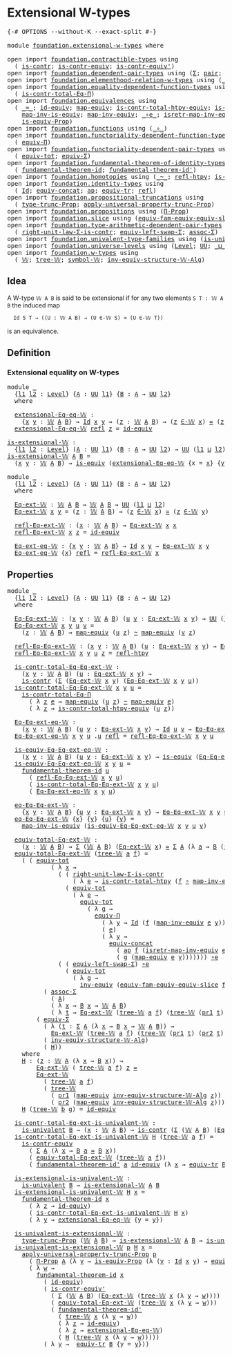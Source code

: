 # Extensional W-types

<pre class="Agda"><a id="32" class="Symbol">{-#</a> <a id="36" class="Keyword">OPTIONS</a> <a id="44" class="Pragma">--without-K</a> <a id="56" class="Pragma">--exact-split</a> <a id="70" class="Symbol">#-}</a>

<a id="75" class="Keyword">module</a> <a id="82" href="foundation.extensional-w-types.html" class="Module">foundation.extensional-w-types</a> <a id="113" class="Keyword">where</a>

<a id="120" class="Keyword">open</a> <a id="125" class="Keyword">import</a> <a id="132" href="foundation.contractible-types.html" class="Module">foundation.contractible-types</a> <a id="162" class="Keyword">using</a>
  <a id="170" class="Symbol">(</a> <a id="172" href="foundation-core.contractible-types.html#925" class="Function">is-contr</a><a id="180" class="Symbol">;</a> <a id="182" href="foundation-core.contractible-types.html#3230" class="Function">is-contr-equiv</a><a id="196" class="Symbol">;</a> <a id="198" href="foundation-core.contractible-types.html#3739" class="Function">is-contr-equiv&#39;</a><a id="213" class="Symbol">)</a>
<a id="215" class="Keyword">open</a> <a id="220" class="Keyword">import</a> <a id="227" href="foundation.dependent-pair-types.html" class="Module">foundation.dependent-pair-types</a> <a id="259" class="Keyword">using</a> <a id="265" class="Symbol">(</a><a id="266" href="foundation-core.dependent-pair-types.html#502" class="Record">Σ</a><a id="267" class="Symbol">;</a> <a id="269" href="foundation-core.dependent-pair-types.html#575" class="InductiveConstructor">pair</a><a id="273" class="Symbol">;</a> <a id="275" href="foundation-core.dependent-pair-types.html#592" class="Field">pr1</a><a id="278" class="Symbol">;</a> <a id="280" href="foundation-core.dependent-pair-types.html#604" class="Field">pr2</a><a id="283" class="Symbol">)</a>
<a id="285" class="Keyword">open</a> <a id="290" class="Keyword">import</a> <a id="297" href="foundation.elementhood-relation-w-types.html" class="Module">foundation.elementhood-relation-w-types</a> <a id="337" class="Keyword">using</a> <a id="343" class="Symbol">(</a><a id="344" href="foundation.elementhood-relation-w-types.html#735" class="Function Operator">_∈-𝕎_</a><a id="349" class="Symbol">)</a>
<a id="351" class="Keyword">open</a> <a id="356" class="Keyword">import</a> <a id="363" href="foundation.equality-dependent-function-types.html" class="Module">foundation.equality-dependent-function-types</a> <a id="408" class="Keyword">using</a>
  <a id="416" class="Symbol">(</a> <a id="418" href="foundation.equality-dependent-function-types.html#1038" class="Function">is-contr-total-Eq-Π</a><a id="437" class="Symbol">)</a>
<a id="439" class="Keyword">open</a> <a id="444" class="Keyword">import</a> <a id="451" href="foundation.equivalences.html" class="Module">foundation.equivalences</a> <a id="475" class="Keyword">using</a>
  <a id="483" class="Symbol">(</a> <a id="485" href="foundation-core.equivalences.html#1607" class="Function Operator">_≃_</a><a id="488" class="Symbol">;</a> <a id="490" href="foundation-core.equivalences.html#2480" class="Function">id-equiv</a><a id="498" class="Symbol">;</a> <a id="500" href="foundation-core.equivalences.html#1807" class="Function">map-equiv</a><a id="509" class="Symbol">;</a> <a id="511" href="foundation.equivalences.html#14430" class="Function">is-contr-total-htpy-equiv</a><a id="536" class="Symbol">;</a> <a id="538" href="foundation-core.equivalences.html#1542" class="Function">is-equiv</a><a id="546" class="Symbol">;</a>
    <a id="552" href="foundation-core.equivalences.html#4173" class="Function">map-inv-is-equiv</a><a id="568" class="Symbol">;</a> <a id="570" href="foundation-core.equivalences.html#5022" class="Function">map-inv-equiv</a><a id="583" class="Symbol">;</a> <a id="585" href="foundation-core.equivalences.html#7843" class="Function Operator">_∘e_</a><a id="589" class="Symbol">;</a> <a id="591" href="foundation-core.equivalences.html#5237" class="Function">isretr-map-inv-equiv</a><a id="611" class="Symbol">;</a> <a id="613" href="foundation-core.equivalences.html#5707" class="Function">inv-equiv</a><a id="622" class="Symbol">;</a>
    <a id="628" href="foundation.equivalences.html#13585" class="Function">is-equiv-Prop</a><a id="641" class="Symbol">)</a>
<a id="643" class="Keyword">open</a> <a id="648" class="Keyword">import</a> <a id="655" href="foundation.functions.html" class="Module">foundation.functions</a> <a id="676" class="Keyword">using</a> <a id="682" class="Symbol">(</a><a id="683" href="foundation-core.functions.html#407" class="Function Operator">_∘_</a><a id="686" class="Symbol">)</a>
<a id="688" class="Keyword">open</a> <a id="693" class="Keyword">import</a> <a id="700" href="foundation.functoriality-dependent-function-types.html" class="Module">foundation.functoriality-dependent-function-types</a> <a id="750" class="Keyword">using</a>
  <a id="758" class="Symbol">(</a> <a id="760" href="foundation.functoriality-dependent-function-types.html#6158" class="Function">equiv-Π</a><a id="767" class="Symbol">)</a>
<a id="769" class="Keyword">open</a> <a id="774" class="Keyword">import</a> <a id="781" href="foundation.functoriality-dependent-pair-types.html" class="Module">foundation.functoriality-dependent-pair-types</a> <a id="827" class="Keyword">using</a>
  <a id="835" class="Symbol">(</a> <a id="837" href="foundation-core.functoriality-dependent-pair-types.html#6804" class="Function">equiv-tot</a><a id="846" class="Symbol">;</a> <a id="848" href="foundation-core.functoriality-dependent-pair-types.html#10421" class="Function">equiv-Σ</a><a id="855" class="Symbol">)</a>
<a id="857" class="Keyword">open</a> <a id="862" class="Keyword">import</a> <a id="869" href="foundation.fundamental-theorem-of-identity-types.html" class="Module">foundation.fundamental-theorem-of-identity-types</a> <a id="918" class="Keyword">using</a>
  <a id="926" class="Symbol">(</a> <a id="928" href="foundation-core.fundamental-theorem-of-identity-types.html#1888" class="Function">fundamental-theorem-id</a><a id="950" class="Symbol">;</a> <a id="952" href="foundation-core.fundamental-theorem-of-identity-types.html#2160" class="Function">fundamental-theorem-id&#39;</a><a id="975" class="Symbol">)</a>
<a id="977" class="Keyword">open</a> <a id="982" class="Keyword">import</a> <a id="989" href="foundation.homotopies.html" class="Module">foundation.homotopies</a> <a id="1011" class="Keyword">using</a> <a id="1017" class="Symbol">(</a><a id="1018" href="foundation-core.homotopies.html#467" class="Function Operator">_~_</a><a id="1021" class="Symbol">;</a> <a id="1023" href="foundation-core.homotopies.html#632" class="Function">refl-htpy</a><a id="1032" class="Symbol">;</a> <a id="1034" href="foundation.homotopies.html#3132" class="Function">is-contr-total-htpy</a><a id="1053" class="Symbol">)</a>
<a id="1055" class="Keyword">open</a> <a id="1060" class="Keyword">import</a> <a id="1067" href="foundation.identity-types.html" class="Module">foundation.identity-types</a> <a id="1093" class="Keyword">using</a>
  <a id="1101" class="Symbol">(</a> <a id="1103" href="foundation-core.identity-types.html#641" class="Datatype">Id</a><a id="1105" class="Symbol">;</a> <a id="1107" href="foundation.identity-types.html#1870" class="Function">equiv-concat</a><a id="1119" class="Symbol">;</a> <a id="1121" href="foundation-core.identity-types.html#2853" class="Function">ap</a><a id="1123" class="Symbol">;</a> <a id="1125" href="foundation.identity-types.html#3549" class="Function">equiv-tr</a><a id="1133" class="Symbol">;</a> <a id="1135" href="foundation-core.identity-types.html#694" class="InductiveConstructor">refl</a><a id="1139" class="Symbol">)</a>
<a id="1141" class="Keyword">open</a> <a id="1146" class="Keyword">import</a> <a id="1153" href="foundation.propositional-truncations.html" class="Module">foundation.propositional-truncations</a> <a id="1190" class="Keyword">using</a>
  <a id="1198" class="Symbol">(</a> <a id="1200" href="foundation.propositional-truncations.html#1701" class="Postulate">type-trunc-Prop</a><a id="1215" class="Symbol">;</a> <a id="1217" href="foundation.propositional-truncations.html#5148" class="Function">apply-universal-property-trunc-Prop</a><a id="1252" class="Symbol">)</a>
<a id="1254" class="Keyword">open</a> <a id="1259" class="Keyword">import</a> <a id="1266" href="foundation.propositions.html" class="Module">foundation.propositions</a> <a id="1290" class="Keyword">using</a> <a id="1296" class="Symbol">(</a><a id="1297" href="foundation.propositions.html#1941" class="Function">Π-Prop</a><a id="1303" class="Symbol">)</a>
<a id="1305" class="Keyword">open</a> <a id="1310" class="Keyword">import</a> <a id="1317" href="foundation.slice.html" class="Module">foundation.slice</a> <a id="1334" class="Keyword">using</a> <a id="1340" class="Symbol">(</a><a id="1341" href="foundation.slice.html#10307" class="Function">equiv-fam-equiv-equiv-slice</a><a id="1368" class="Symbol">)</a>
<a id="1370" class="Keyword">open</a> <a id="1375" class="Keyword">import</a> <a id="1382" href="foundation.type-arithmetic-dependent-pair-types.html" class="Module">foundation.type-arithmetic-dependent-pair-types</a> <a id="1430" class="Keyword">using</a>
  <a id="1438" class="Symbol">(</a> <a id="1440" href="foundation-core.type-arithmetic-dependent-pair-types.html#4301" class="Function">right-unit-law-Σ-is-contr</a><a id="1465" class="Symbol">;</a> <a id="1467" href="foundation-core.type-arithmetic-dependent-pair-types.html#10226" class="Function">equiv-left-swap-Σ</a><a id="1484" class="Symbol">;</a> <a id="1486" href="foundation-core.type-arithmetic-dependent-pair-types.html#5662" class="Function">assoc-Σ</a><a id="1493" class="Symbol">)</a>
<a id="1495" class="Keyword">open</a> <a id="1500" class="Keyword">import</a> <a id="1507" href="foundation.univalent-type-families.html" class="Module">foundation.univalent-type-families</a> <a id="1542" class="Keyword">using</a> <a id="1548" class="Symbol">(</a><a id="1549" href="foundation.univalent-type-families.html#489" class="Function">is-univalent</a><a id="1561" class="Symbol">)</a>
<a id="1563" class="Keyword">open</a> <a id="1568" class="Keyword">import</a> <a id="1575" href="foundation.universe-levels.html" class="Module">foundation.universe-levels</a> <a id="1602" class="Keyword">using</a> <a id="1608" class="Symbol">(</a><a id="1609" href="Agda.Primitive.html#597" class="Postulate">Level</a><a id="1614" class="Symbol">;</a> <a id="1616" href="foundation-core.universe-levels.html#222" class="Primitive">UU</a><a id="1618" class="Symbol">;</a> <a id="1620" href="Agda.Primitive.html#810" class="Primitive Operator">_⊔_</a><a id="1623" class="Symbol">)</a>
<a id="1625" class="Keyword">open</a> <a id="1630" class="Keyword">import</a> <a id="1637" href="foundation.w-types.html" class="Module">foundation.w-types</a> <a id="1656" class="Keyword">using</a>
  <a id="1664" class="Symbol">(</a> <a id="1666" href="foundation.w-types.html#2315" class="Datatype">𝕎</a><a id="1667" class="Symbol">;</a> <a id="1669" href="foundation.w-types.html#2384" class="InductiveConstructor">tree-𝕎</a><a id="1675" class="Symbol">;</a> <a id="1677" href="foundation.w-types.html#2496" class="Function">symbol-𝕎</a><a id="1685" class="Symbol">;</a> <a id="1687" href="foundation.w-types.html#7509" class="Function">inv-equiv-structure-𝕎-Alg</a><a id="1712" class="Symbol">)</a>
</pre>
## Idea

A W-type `𝕎 A B` is said to be extensional if for any two elements `S T : 𝕎 A B` the induced map

```md
  Id S T → ((U : 𝕎 A B) → (U ∈-𝕎 S) ≃ (U ∈-𝕎 T))
```

is an equivalence.

## Definition

### Extensional equality on W-types

<pre class="Agda"><a id="1966" class="Keyword">module</a> <a id="1973" href="foundation.extensional-w-types.html#1973" class="Module">_</a>
  <a id="1977" class="Symbol">{</a><a id="1978" href="foundation.extensional-w-types.html#1978" class="Bound">l1</a> <a id="1981" href="foundation.extensional-w-types.html#1981" class="Bound">l2</a> <a id="1984" class="Symbol">:</a> <a id="1986" href="Agda.Primitive.html#597" class="Postulate">Level</a><a id="1991" class="Symbol">}</a> <a id="1993" class="Symbol">{</a><a id="1994" href="foundation.extensional-w-types.html#1994" class="Bound">A</a> <a id="1996" class="Symbol">:</a> <a id="1998" href="foundation-core.universe-levels.html#222" class="Primitive">UU</a> <a id="2001" href="foundation.extensional-w-types.html#1978" class="Bound">l1</a><a id="2003" class="Symbol">}</a> <a id="2005" class="Symbol">{</a><a id="2006" href="foundation.extensional-w-types.html#2006" class="Bound">B</a> <a id="2008" class="Symbol">:</a> <a id="2010" href="foundation.extensional-w-types.html#1994" class="Bound">A</a> <a id="2012" class="Symbol">→</a> <a id="2014" href="foundation-core.universe-levels.html#222" class="Primitive">UU</a> <a id="2017" href="foundation.extensional-w-types.html#1981" class="Bound">l2</a><a id="2019" class="Symbol">}</a>
  <a id="2023" class="Keyword">where</a>

  <a id="2032" href="foundation.extensional-w-types.html#2032" class="Function">extensional-Eq-eq-𝕎</a> <a id="2052" class="Symbol">:</a> 
    <a id="2059" class="Symbol">{</a><a id="2060" href="foundation.extensional-w-types.html#2060" class="Bound">x</a> <a id="2062" href="foundation.extensional-w-types.html#2062" class="Bound">y</a> <a id="2064" class="Symbol">:</a> <a id="2066" href="foundation.w-types.html#2315" class="Datatype">𝕎</a> <a id="2068" href="foundation.extensional-w-types.html#1994" class="Bound">A</a> <a id="2070" href="foundation.extensional-w-types.html#2006" class="Bound">B</a><a id="2071" class="Symbol">}</a> <a id="2073" class="Symbol">→</a> <a id="2075" href="foundation-core.identity-types.html#641" class="Datatype">Id</a> <a id="2078" href="foundation.extensional-w-types.html#2060" class="Bound">x</a> <a id="2080" href="foundation.extensional-w-types.html#2062" class="Bound">y</a> <a id="2082" class="Symbol">→</a> <a id="2084" class="Symbol">(</a><a id="2085" href="foundation.extensional-w-types.html#2085" class="Bound">z</a> <a id="2087" class="Symbol">:</a> <a id="2089" href="foundation.w-types.html#2315" class="Datatype">𝕎</a> <a id="2091" href="foundation.extensional-w-types.html#1994" class="Bound">A</a> <a id="2093" href="foundation.extensional-w-types.html#2006" class="Bound">B</a><a id="2094" class="Symbol">)</a> <a id="2096" class="Symbol">→</a> <a id="2098" class="Symbol">(</a><a id="2099" href="foundation.extensional-w-types.html#2085" class="Bound">z</a> <a id="2101" href="foundation.elementhood-relation-w-types.html#735" class="Function Operator">∈-𝕎</a> <a id="2105" href="foundation.extensional-w-types.html#2060" class="Bound">x</a><a id="2106" class="Symbol">)</a> <a id="2108" href="foundation-core.equivalences.html#1607" class="Function Operator">≃</a> <a id="2110" class="Symbol">(</a><a id="2111" href="foundation.extensional-w-types.html#2085" class="Bound">z</a> <a id="2113" href="foundation.elementhood-relation-w-types.html#735" class="Function Operator">∈-𝕎</a> <a id="2117" href="foundation.extensional-w-types.html#2062" class="Bound">y</a><a id="2118" class="Symbol">)</a>
  <a id="2122" href="foundation.extensional-w-types.html#2032" class="Function">extensional-Eq-eq-𝕎</a> <a id="2142" href="foundation-core.identity-types.html#694" class="InductiveConstructor">refl</a> <a id="2147" href="foundation.extensional-w-types.html#2147" class="Bound">z</a> <a id="2149" class="Symbol">=</a> <a id="2151" href="foundation-core.equivalences.html#2480" class="Function">id-equiv</a>

<a id="is-extensional-𝕎"></a><a id="2161" href="foundation.extensional-w-types.html#2161" class="Function">is-extensional-𝕎</a> <a id="2178" class="Symbol">:</a>
  <a id="2182" class="Symbol">{</a><a id="2183" href="foundation.extensional-w-types.html#2183" class="Bound">l1</a> <a id="2186" href="foundation.extensional-w-types.html#2186" class="Bound">l2</a> <a id="2189" class="Symbol">:</a> <a id="2191" href="Agda.Primitive.html#597" class="Postulate">Level</a><a id="2196" class="Symbol">}</a> <a id="2198" class="Symbol">(</a><a id="2199" href="foundation.extensional-w-types.html#2199" class="Bound">A</a> <a id="2201" class="Symbol">:</a> <a id="2203" href="foundation-core.universe-levels.html#222" class="Primitive">UU</a> <a id="2206" href="foundation.extensional-w-types.html#2183" class="Bound">l1</a><a id="2208" class="Symbol">)</a> <a id="2210" class="Symbol">(</a><a id="2211" href="foundation.extensional-w-types.html#2211" class="Bound">B</a> <a id="2213" class="Symbol">:</a> <a id="2215" href="foundation.extensional-w-types.html#2199" class="Bound">A</a> <a id="2217" class="Symbol">→</a> <a id="2219" href="foundation-core.universe-levels.html#222" class="Primitive">UU</a> <a id="2222" href="foundation.extensional-w-types.html#2186" class="Bound">l2</a><a id="2224" class="Symbol">)</a> <a id="2226" class="Symbol">→</a> <a id="2228" href="foundation-core.universe-levels.html#222" class="Primitive">UU</a> <a id="2231" class="Symbol">(</a><a id="2232" href="foundation.extensional-w-types.html#2183" class="Bound">l1</a> <a id="2235" href="Agda.Primitive.html#810" class="Primitive Operator">⊔</a> <a id="2237" href="foundation.extensional-w-types.html#2186" class="Bound">l2</a><a id="2239" class="Symbol">)</a>
<a id="2241" href="foundation.extensional-w-types.html#2161" class="Function">is-extensional-𝕎</a> <a id="2258" href="foundation.extensional-w-types.html#2258" class="Bound">A</a> <a id="2260" href="foundation.extensional-w-types.html#2260" class="Bound">B</a> <a id="2262" class="Symbol">=</a>
  <a id="2266" class="Symbol">(</a><a id="2267" href="foundation.extensional-w-types.html#2267" class="Bound">x</a> <a id="2269" href="foundation.extensional-w-types.html#2269" class="Bound">y</a> <a id="2271" class="Symbol">:</a> <a id="2273" href="foundation.w-types.html#2315" class="Datatype">𝕎</a> <a id="2275" href="foundation.extensional-w-types.html#2258" class="Bound">A</a> <a id="2277" href="foundation.extensional-w-types.html#2260" class="Bound">B</a><a id="2278" class="Symbol">)</a> <a id="2280" class="Symbol">→</a> <a id="2282" href="foundation-core.equivalences.html#1542" class="Function">is-equiv</a> <a id="2291" class="Symbol">(</a><a id="2292" href="foundation.extensional-w-types.html#2032" class="Function">extensional-Eq-eq-𝕎</a> <a id="2312" class="Symbol">{</a><a id="2313" class="Argument">x</a> <a id="2315" class="Symbol">=</a> <a id="2317" href="foundation.extensional-w-types.html#2267" class="Bound">x</a><a id="2318" class="Symbol">}</a> <a id="2320" class="Symbol">{</a><a id="2321" href="foundation.extensional-w-types.html#2269" class="Bound">y</a><a id="2322" class="Symbol">})</a>
  
<a id="2328" class="Keyword">module</a> <a id="2335" href="foundation.extensional-w-types.html#2335" class="Module">_</a>
  <a id="2339" class="Symbol">{</a><a id="2340" href="foundation.extensional-w-types.html#2340" class="Bound">l1</a> <a id="2343" href="foundation.extensional-w-types.html#2343" class="Bound">l2</a> <a id="2346" class="Symbol">:</a> <a id="2348" href="Agda.Primitive.html#597" class="Postulate">Level</a><a id="2353" class="Symbol">}</a> <a id="2355" class="Symbol">{</a><a id="2356" href="foundation.extensional-w-types.html#2356" class="Bound">A</a> <a id="2358" class="Symbol">:</a> <a id="2360" href="foundation-core.universe-levels.html#222" class="Primitive">UU</a> <a id="2363" href="foundation.extensional-w-types.html#2340" class="Bound">l1</a><a id="2365" class="Symbol">}</a> <a id="2367" class="Symbol">{</a><a id="2368" href="foundation.extensional-w-types.html#2368" class="Bound">B</a> <a id="2370" class="Symbol">:</a> <a id="2372" href="foundation.extensional-w-types.html#2356" class="Bound">A</a> <a id="2374" class="Symbol">→</a> <a id="2376" href="foundation-core.universe-levels.html#222" class="Primitive">UU</a> <a id="2379" href="foundation.extensional-w-types.html#2343" class="Bound">l2</a><a id="2381" class="Symbol">}</a>
  <a id="2385" class="Keyword">where</a>

  <a id="2394" href="foundation.extensional-w-types.html#2394" class="Function">Eq-ext-𝕎</a> <a id="2403" class="Symbol">:</a> <a id="2405" href="foundation.w-types.html#2315" class="Datatype">𝕎</a> <a id="2407" href="foundation.extensional-w-types.html#2356" class="Bound">A</a> <a id="2409" href="foundation.extensional-w-types.html#2368" class="Bound">B</a> <a id="2411" class="Symbol">→</a> <a id="2413" href="foundation.w-types.html#2315" class="Datatype">𝕎</a> <a id="2415" href="foundation.extensional-w-types.html#2356" class="Bound">A</a> <a id="2417" href="foundation.extensional-w-types.html#2368" class="Bound">B</a> <a id="2419" class="Symbol">→</a> <a id="2421" href="foundation-core.universe-levels.html#222" class="Primitive">UU</a> <a id="2424" class="Symbol">(</a><a id="2425" href="foundation.extensional-w-types.html#2340" class="Bound">l1</a> <a id="2428" href="Agda.Primitive.html#810" class="Primitive Operator">⊔</a> <a id="2430" href="foundation.extensional-w-types.html#2343" class="Bound">l2</a><a id="2432" class="Symbol">)</a>
  <a id="2436" href="foundation.extensional-w-types.html#2394" class="Function">Eq-ext-𝕎</a> <a id="2445" href="foundation.extensional-w-types.html#2445" class="Bound">x</a> <a id="2447" href="foundation.extensional-w-types.html#2447" class="Bound">y</a> <a id="2449" class="Symbol">=</a> <a id="2451" class="Symbol">(</a><a id="2452" href="foundation.extensional-w-types.html#2452" class="Bound">z</a> <a id="2454" class="Symbol">:</a> <a id="2456" href="foundation.w-types.html#2315" class="Datatype">𝕎</a> <a id="2458" href="foundation.extensional-w-types.html#2356" class="Bound">A</a> <a id="2460" href="foundation.extensional-w-types.html#2368" class="Bound">B</a><a id="2461" class="Symbol">)</a> <a id="2463" class="Symbol">→</a> <a id="2465" class="Symbol">(</a><a id="2466" href="foundation.extensional-w-types.html#2452" class="Bound">z</a> <a id="2468" href="foundation.elementhood-relation-w-types.html#735" class="Function Operator">∈-𝕎</a> <a id="2472" href="foundation.extensional-w-types.html#2445" class="Bound">x</a><a id="2473" class="Symbol">)</a> <a id="2475" href="foundation-core.equivalences.html#1607" class="Function Operator">≃</a> <a id="2477" class="Symbol">(</a><a id="2478" href="foundation.extensional-w-types.html#2452" class="Bound">z</a> <a id="2480" href="foundation.elementhood-relation-w-types.html#735" class="Function Operator">∈-𝕎</a> <a id="2484" href="foundation.extensional-w-types.html#2447" class="Bound">y</a><a id="2485" class="Symbol">)</a>

  <a id="2490" href="foundation.extensional-w-types.html#2490" class="Function">refl-Eq-ext-𝕎</a> <a id="2504" class="Symbol">:</a> <a id="2506" class="Symbol">(</a><a id="2507" href="foundation.extensional-w-types.html#2507" class="Bound">x</a> <a id="2509" class="Symbol">:</a> <a id="2511" href="foundation.w-types.html#2315" class="Datatype">𝕎</a> <a id="2513" href="foundation.extensional-w-types.html#2356" class="Bound">A</a> <a id="2515" href="foundation.extensional-w-types.html#2368" class="Bound">B</a><a id="2516" class="Symbol">)</a> <a id="2518" class="Symbol">→</a> <a id="2520" href="foundation.extensional-w-types.html#2394" class="Function">Eq-ext-𝕎</a> <a id="2529" href="foundation.extensional-w-types.html#2507" class="Bound">x</a> <a id="2531" href="foundation.extensional-w-types.html#2507" class="Bound">x</a>
  <a id="2535" href="foundation.extensional-w-types.html#2490" class="Function">refl-Eq-ext-𝕎</a> <a id="2549" href="foundation.extensional-w-types.html#2549" class="Bound">x</a> <a id="2551" href="foundation.extensional-w-types.html#2551" class="Bound">z</a> <a id="2553" class="Symbol">=</a> <a id="2555" href="foundation-core.equivalences.html#2480" class="Function">id-equiv</a>

  <a id="2567" href="foundation.extensional-w-types.html#2567" class="Function">Eq-ext-eq-𝕎</a> <a id="2579" class="Symbol">:</a> <a id="2581" class="Symbol">{</a><a id="2582" href="foundation.extensional-w-types.html#2582" class="Bound">x</a> <a id="2584" href="foundation.extensional-w-types.html#2584" class="Bound">y</a> <a id="2586" class="Symbol">:</a> <a id="2588" href="foundation.w-types.html#2315" class="Datatype">𝕎</a> <a id="2590" href="foundation.extensional-w-types.html#2356" class="Bound">A</a> <a id="2592" href="foundation.extensional-w-types.html#2368" class="Bound">B</a><a id="2593" class="Symbol">}</a> <a id="2595" class="Symbol">→</a> <a id="2597" href="foundation-core.identity-types.html#641" class="Datatype">Id</a> <a id="2600" href="foundation.extensional-w-types.html#2582" class="Bound">x</a> <a id="2602" href="foundation.extensional-w-types.html#2584" class="Bound">y</a> <a id="2604" class="Symbol">→</a> <a id="2606" href="foundation.extensional-w-types.html#2394" class="Function">Eq-ext-𝕎</a> <a id="2615" href="foundation.extensional-w-types.html#2582" class="Bound">x</a> <a id="2617" href="foundation.extensional-w-types.html#2584" class="Bound">y</a>
  <a id="2621" href="foundation.extensional-w-types.html#2567" class="Function">Eq-ext-eq-𝕎</a> <a id="2633" class="Symbol">{</a><a id="2634" href="foundation.extensional-w-types.html#2634" class="Bound">x</a><a id="2635" class="Symbol">}</a> <a id="2637" href="foundation-core.identity-types.html#694" class="InductiveConstructor">refl</a> <a id="2642" class="Symbol">=</a> <a id="2644" href="foundation.extensional-w-types.html#2490" class="Function">refl-Eq-ext-𝕎</a> <a id="2658" href="foundation.extensional-w-types.html#2634" class="Bound">x</a>
</pre>
## Properties

<pre class="Agda"><a id="2688" class="Keyword">module</a> <a id="2695" href="foundation.extensional-w-types.html#2695" class="Module">_</a>
  <a id="2699" class="Symbol">{</a><a id="2700" href="foundation.extensional-w-types.html#2700" class="Bound">l1</a> <a id="2703" href="foundation.extensional-w-types.html#2703" class="Bound">l2</a> <a id="2706" class="Symbol">:</a> <a id="2708" href="Agda.Primitive.html#597" class="Postulate">Level</a><a id="2713" class="Symbol">}</a> <a id="2715" class="Symbol">{</a><a id="2716" href="foundation.extensional-w-types.html#2716" class="Bound">A</a> <a id="2718" class="Symbol">:</a> <a id="2720" href="foundation-core.universe-levels.html#222" class="Primitive">UU</a> <a id="2723" href="foundation.extensional-w-types.html#2700" class="Bound">l1</a><a id="2725" class="Symbol">}</a> <a id="2727" class="Symbol">{</a><a id="2728" href="foundation.extensional-w-types.html#2728" class="Bound">B</a> <a id="2730" class="Symbol">:</a> <a id="2732" href="foundation.extensional-w-types.html#2716" class="Bound">A</a> <a id="2734" class="Symbol">→</a> <a id="2736" href="foundation-core.universe-levels.html#222" class="Primitive">UU</a> <a id="2739" href="foundation.extensional-w-types.html#2703" class="Bound">l2</a><a id="2741" class="Symbol">}</a>
  <a id="2745" class="Keyword">where</a>

  <a id="2754" href="foundation.extensional-w-types.html#2754" class="Function">Eq-Eq-ext-𝕎</a> <a id="2766" class="Symbol">:</a> <a id="2768" class="Symbol">(</a><a id="2769" href="foundation.extensional-w-types.html#2769" class="Bound">x</a> <a id="2771" href="foundation.extensional-w-types.html#2771" class="Bound">y</a> <a id="2773" class="Symbol">:</a> <a id="2775" href="foundation.w-types.html#2315" class="Datatype">𝕎</a> <a id="2777" href="foundation.extensional-w-types.html#2716" class="Bound">A</a> <a id="2779" href="foundation.extensional-w-types.html#2728" class="Bound">B</a><a id="2780" class="Symbol">)</a> <a id="2782" class="Symbol">(</a><a id="2783" href="foundation.extensional-w-types.html#2783" class="Bound">u</a> <a id="2785" href="foundation.extensional-w-types.html#2785" class="Bound">v</a> <a id="2787" class="Symbol">:</a> <a id="2789" href="foundation.extensional-w-types.html#2394" class="Function">Eq-ext-𝕎</a> <a id="2798" href="foundation.extensional-w-types.html#2769" class="Bound">x</a> <a id="2800" href="foundation.extensional-w-types.html#2771" class="Bound">y</a><a id="2801" class="Symbol">)</a> <a id="2803" class="Symbol">→</a> <a id="2805" href="foundation-core.universe-levels.html#222" class="Primitive">UU</a> <a id="2808" class="Symbol">(</a><a id="2809" href="foundation.extensional-w-types.html#2700" class="Bound">l1</a> <a id="2812" href="Agda.Primitive.html#810" class="Primitive Operator">⊔</a> <a id="2814" href="foundation.extensional-w-types.html#2703" class="Bound">l2</a><a id="2816" class="Symbol">)</a>
  <a id="2820" href="foundation.extensional-w-types.html#2754" class="Function">Eq-Eq-ext-𝕎</a> <a id="2832" href="foundation.extensional-w-types.html#2832" class="Bound">x</a> <a id="2834" href="foundation.extensional-w-types.html#2834" class="Bound">y</a> <a id="2836" href="foundation.extensional-w-types.html#2836" class="Bound">u</a> <a id="2838" href="foundation.extensional-w-types.html#2838" class="Bound">v</a> <a id="2840" class="Symbol">=</a>
    <a id="2846" class="Symbol">(</a><a id="2847" href="foundation.extensional-w-types.html#2847" class="Bound">z</a> <a id="2849" class="Symbol">:</a> <a id="2851" href="foundation.w-types.html#2315" class="Datatype">𝕎</a> <a id="2853" href="foundation.extensional-w-types.html#2716" class="Bound">A</a> <a id="2855" href="foundation.extensional-w-types.html#2728" class="Bound">B</a><a id="2856" class="Symbol">)</a> <a id="2858" class="Symbol">→</a> <a id="2860" href="foundation-core.equivalences.html#1807" class="Function">map-equiv</a> <a id="2870" class="Symbol">(</a><a id="2871" href="foundation.extensional-w-types.html#2836" class="Bound">u</a> <a id="2873" href="foundation.extensional-w-types.html#2847" class="Bound">z</a><a id="2874" class="Symbol">)</a> <a id="2876" href="foundation-core.homotopies.html#467" class="Function Operator">~</a> <a id="2878" href="foundation-core.equivalences.html#1807" class="Function">map-equiv</a> <a id="2888" class="Symbol">(</a><a id="2889" href="foundation.extensional-w-types.html#2838" class="Bound">v</a> <a id="2891" href="foundation.extensional-w-types.html#2847" class="Bound">z</a><a id="2892" class="Symbol">)</a>

  <a id="2897" href="foundation.extensional-w-types.html#2897" class="Function">refl-Eq-Eq-ext-𝕎</a> <a id="2914" class="Symbol">:</a> <a id="2916" class="Symbol">(</a><a id="2917" href="foundation.extensional-w-types.html#2917" class="Bound">x</a> <a id="2919" href="foundation.extensional-w-types.html#2919" class="Bound">y</a> <a id="2921" class="Symbol">:</a> <a id="2923" href="foundation.w-types.html#2315" class="Datatype">𝕎</a> <a id="2925" href="foundation.extensional-w-types.html#2716" class="Bound">A</a> <a id="2927" href="foundation.extensional-w-types.html#2728" class="Bound">B</a><a id="2928" class="Symbol">)</a> <a id="2930" class="Symbol">(</a><a id="2931" href="foundation.extensional-w-types.html#2931" class="Bound">u</a> <a id="2933" class="Symbol">:</a> <a id="2935" href="foundation.extensional-w-types.html#2394" class="Function">Eq-ext-𝕎</a> <a id="2944" href="foundation.extensional-w-types.html#2917" class="Bound">x</a> <a id="2946" href="foundation.extensional-w-types.html#2919" class="Bound">y</a><a id="2947" class="Symbol">)</a> <a id="2949" class="Symbol">→</a> <a id="2951" href="foundation.extensional-w-types.html#2754" class="Function">Eq-Eq-ext-𝕎</a> <a id="2963" href="foundation.extensional-w-types.html#2917" class="Bound">x</a> <a id="2965" href="foundation.extensional-w-types.html#2919" class="Bound">y</a> <a id="2967" href="foundation.extensional-w-types.html#2931" class="Bound">u</a> <a id="2969" href="foundation.extensional-w-types.html#2931" class="Bound">u</a>
  <a id="2973" href="foundation.extensional-w-types.html#2897" class="Function">refl-Eq-Eq-ext-𝕎</a> <a id="2990" href="foundation.extensional-w-types.html#2990" class="Bound">x</a> <a id="2992" href="foundation.extensional-w-types.html#2992" class="Bound">y</a> <a id="2994" href="foundation.extensional-w-types.html#2994" class="Bound">u</a> <a id="2996" href="foundation.extensional-w-types.html#2996" class="Bound">z</a> <a id="2998" class="Symbol">=</a> <a id="3000" href="foundation-core.homotopies.html#632" class="Function">refl-htpy</a>

  <a id="3013" href="foundation.extensional-w-types.html#3013" class="Function">is-contr-total-Eq-Eq-ext-𝕎</a> <a id="3040" class="Symbol">:</a>
    <a id="3046" class="Symbol">(</a><a id="3047" href="foundation.extensional-w-types.html#3047" class="Bound">x</a> <a id="3049" href="foundation.extensional-w-types.html#3049" class="Bound">y</a> <a id="3051" class="Symbol">:</a> <a id="3053" href="foundation.w-types.html#2315" class="Datatype">𝕎</a> <a id="3055" href="foundation.extensional-w-types.html#2716" class="Bound">A</a> <a id="3057" href="foundation.extensional-w-types.html#2728" class="Bound">B</a><a id="3058" class="Symbol">)</a> <a id="3060" class="Symbol">(</a><a id="3061" href="foundation.extensional-w-types.html#3061" class="Bound">u</a> <a id="3063" class="Symbol">:</a> <a id="3065" href="foundation.extensional-w-types.html#2394" class="Function">Eq-ext-𝕎</a> <a id="3074" href="foundation.extensional-w-types.html#3047" class="Bound">x</a> <a id="3076" href="foundation.extensional-w-types.html#3049" class="Bound">y</a><a id="3077" class="Symbol">)</a> <a id="3079" class="Symbol">→</a>
    <a id="3085" href="foundation-core.contractible-types.html#925" class="Function">is-contr</a> <a id="3094" class="Symbol">(</a><a id="3095" href="foundation-core.dependent-pair-types.html#502" class="Record">Σ</a> <a id="3097" class="Symbol">(</a><a id="3098" href="foundation.extensional-w-types.html#2394" class="Function">Eq-ext-𝕎</a> <a id="3107" href="foundation.extensional-w-types.html#3047" class="Bound">x</a> <a id="3109" href="foundation.extensional-w-types.html#3049" class="Bound">y</a><a id="3110" class="Symbol">)</a> <a id="3112" class="Symbol">(</a><a id="3113" href="foundation.extensional-w-types.html#2754" class="Function">Eq-Eq-ext-𝕎</a> <a id="3125" href="foundation.extensional-w-types.html#3047" class="Bound">x</a> <a id="3127" href="foundation.extensional-w-types.html#3049" class="Bound">y</a> <a id="3129" href="foundation.extensional-w-types.html#3061" class="Bound">u</a><a id="3130" class="Symbol">))</a>
  <a id="3135" href="foundation.extensional-w-types.html#3013" class="Function">is-contr-total-Eq-Eq-ext-𝕎</a> <a id="3162" href="foundation.extensional-w-types.html#3162" class="Bound">x</a> <a id="3164" href="foundation.extensional-w-types.html#3164" class="Bound">y</a> <a id="3166" href="foundation.extensional-w-types.html#3166" class="Bound">u</a> <a id="3168" class="Symbol">=</a>
    <a id="3174" href="foundation.equality-dependent-function-types.html#1038" class="Function">is-contr-total-Eq-Π</a>
      <a id="3200" class="Symbol">(</a> <a id="3202" class="Symbol">λ</a> <a id="3204" href="foundation.extensional-w-types.html#3204" class="Bound">z</a> <a id="3206" href="foundation.extensional-w-types.html#3206" class="Bound">e</a> <a id="3208" class="Symbol">→</a> <a id="3210" href="foundation-core.equivalences.html#1807" class="Function">map-equiv</a> <a id="3220" class="Symbol">(</a><a id="3221" href="foundation.extensional-w-types.html#3166" class="Bound">u</a> <a id="3223" href="foundation.extensional-w-types.html#3204" class="Bound">z</a><a id="3224" class="Symbol">)</a> <a id="3226" href="foundation-core.homotopies.html#467" class="Function Operator">~</a> <a id="3228" href="foundation-core.equivalences.html#1807" class="Function">map-equiv</a> <a id="3238" href="foundation.extensional-w-types.html#3206" class="Bound">e</a><a id="3239" class="Symbol">)</a>
      <a id="3247" class="Symbol">(</a> <a id="3249" class="Symbol">λ</a> <a id="3251" href="foundation.extensional-w-types.html#3251" class="Bound">z</a> <a id="3253" class="Symbol">→</a> <a id="3255" href="foundation.equivalences.html#14430" class="Function">is-contr-total-htpy-equiv</a> <a id="3281" class="Symbol">(</a><a id="3282" href="foundation.extensional-w-types.html#3166" class="Bound">u</a> <a id="3284" href="foundation.extensional-w-types.html#3251" class="Bound">z</a><a id="3285" class="Symbol">))</a>

  <a id="3291" href="foundation.extensional-w-types.html#3291" class="Function">Eq-Eq-ext-eq-𝕎</a> <a id="3306" class="Symbol">:</a>
    <a id="3312" class="Symbol">(</a><a id="3313" href="foundation.extensional-w-types.html#3313" class="Bound">x</a> <a id="3315" href="foundation.extensional-w-types.html#3315" class="Bound">y</a> <a id="3317" class="Symbol">:</a> <a id="3319" href="foundation.w-types.html#2315" class="Datatype">𝕎</a> <a id="3321" href="foundation.extensional-w-types.html#2716" class="Bound">A</a> <a id="3323" href="foundation.extensional-w-types.html#2728" class="Bound">B</a><a id="3324" class="Symbol">)</a> <a id="3326" class="Symbol">(</a><a id="3327" href="foundation.extensional-w-types.html#3327" class="Bound">u</a> <a id="3329" href="foundation.extensional-w-types.html#3329" class="Bound">v</a> <a id="3331" class="Symbol">:</a> <a id="3333" href="foundation.extensional-w-types.html#2394" class="Function">Eq-ext-𝕎</a> <a id="3342" href="foundation.extensional-w-types.html#3313" class="Bound">x</a> <a id="3344" href="foundation.extensional-w-types.html#3315" class="Bound">y</a><a id="3345" class="Symbol">)</a> <a id="3347" class="Symbol">→</a> <a id="3349" href="foundation-core.identity-types.html#641" class="Datatype">Id</a> <a id="3352" href="foundation.extensional-w-types.html#3327" class="Bound">u</a> <a id="3354" href="foundation.extensional-w-types.html#3329" class="Bound">v</a> <a id="3356" class="Symbol">→</a> <a id="3358" href="foundation.extensional-w-types.html#2754" class="Function">Eq-Eq-ext-𝕎</a> <a id="3370" href="foundation.extensional-w-types.html#3313" class="Bound">x</a> <a id="3372" href="foundation.extensional-w-types.html#3315" class="Bound">y</a> <a id="3374" href="foundation.extensional-w-types.html#3327" class="Bound">u</a> <a id="3376" href="foundation.extensional-w-types.html#3329" class="Bound">v</a>
  <a id="3380" href="foundation.extensional-w-types.html#3291" class="Function">Eq-Eq-ext-eq-𝕎</a> <a id="3395" href="foundation.extensional-w-types.html#3395" class="Bound">x</a> <a id="3397" href="foundation.extensional-w-types.html#3397" class="Bound">y</a> <a id="3399" href="foundation.extensional-w-types.html#3399" class="Bound">u</a> <a id="3401" class="DottedPattern Symbol">.</a><a id="3402" href="foundation.extensional-w-types.html#3399" class="DottedPattern Bound">u</a> <a id="3404" href="foundation-core.identity-types.html#694" class="InductiveConstructor">refl</a> <a id="3409" class="Symbol">=</a> <a id="3411" href="foundation.extensional-w-types.html#2897" class="Function">refl-Eq-Eq-ext-𝕎</a> <a id="3428" href="foundation.extensional-w-types.html#3395" class="Bound">x</a> <a id="3430" href="foundation.extensional-w-types.html#3397" class="Bound">y</a> <a id="3432" href="foundation.extensional-w-types.html#3399" class="Bound">u</a>

  <a id="3437" href="foundation.extensional-w-types.html#3437" class="Function">is-equiv-Eq-Eq-ext-eq-𝕎</a> <a id="3461" class="Symbol">:</a>
    <a id="3467" class="Symbol">(</a><a id="3468" href="foundation.extensional-w-types.html#3468" class="Bound">x</a> <a id="3470" href="foundation.extensional-w-types.html#3470" class="Bound">y</a> <a id="3472" class="Symbol">:</a> <a id="3474" href="foundation.w-types.html#2315" class="Datatype">𝕎</a> <a id="3476" href="foundation.extensional-w-types.html#2716" class="Bound">A</a> <a id="3478" href="foundation.extensional-w-types.html#2728" class="Bound">B</a><a id="3479" class="Symbol">)</a> <a id="3481" class="Symbol">(</a><a id="3482" href="foundation.extensional-w-types.html#3482" class="Bound">u</a> <a id="3484" href="foundation.extensional-w-types.html#3484" class="Bound">v</a> <a id="3486" class="Symbol">:</a> <a id="3488" href="foundation.extensional-w-types.html#2394" class="Function">Eq-ext-𝕎</a> <a id="3497" href="foundation.extensional-w-types.html#3468" class="Bound">x</a> <a id="3499" href="foundation.extensional-w-types.html#3470" class="Bound">y</a><a id="3500" class="Symbol">)</a> <a id="3502" class="Symbol">→</a> <a id="3504" href="foundation-core.equivalences.html#1542" class="Function">is-equiv</a> <a id="3513" class="Symbol">(</a><a id="3514" href="foundation.extensional-w-types.html#3291" class="Function">Eq-Eq-ext-eq-𝕎</a> <a id="3529" href="foundation.extensional-w-types.html#3468" class="Bound">x</a> <a id="3531" href="foundation.extensional-w-types.html#3470" class="Bound">y</a> <a id="3533" href="foundation.extensional-w-types.html#3482" class="Bound">u</a> <a id="3535" href="foundation.extensional-w-types.html#3484" class="Bound">v</a><a id="3536" class="Symbol">)</a>
  <a id="3540" href="foundation.extensional-w-types.html#3437" class="Function">is-equiv-Eq-Eq-ext-eq-𝕎</a> <a id="3564" href="foundation.extensional-w-types.html#3564" class="Bound">x</a> <a id="3566" href="foundation.extensional-w-types.html#3566" class="Bound">y</a> <a id="3568" href="foundation.extensional-w-types.html#3568" class="Bound">u</a> <a id="3570" class="Symbol">=</a>
    <a id="3576" href="foundation-core.fundamental-theorem-of-identity-types.html#1888" class="Function">fundamental-theorem-id</a> <a id="3599" href="foundation.extensional-w-types.html#3568" class="Bound">u</a>
      <a id="3607" class="Symbol">(</a> <a id="3609" href="foundation.extensional-w-types.html#2897" class="Function">refl-Eq-Eq-ext-𝕎</a> <a id="3626" href="foundation.extensional-w-types.html#3564" class="Bound">x</a> <a id="3628" href="foundation.extensional-w-types.html#3566" class="Bound">y</a> <a id="3630" href="foundation.extensional-w-types.html#3568" class="Bound">u</a><a id="3631" class="Symbol">)</a>
      <a id="3639" class="Symbol">(</a> <a id="3641" href="foundation.extensional-w-types.html#3013" class="Function">is-contr-total-Eq-Eq-ext-𝕎</a> <a id="3668" href="foundation.extensional-w-types.html#3564" class="Bound">x</a> <a id="3670" href="foundation.extensional-w-types.html#3566" class="Bound">y</a> <a id="3672" href="foundation.extensional-w-types.html#3568" class="Bound">u</a><a id="3673" class="Symbol">)</a>
      <a id="3681" class="Symbol">(</a> <a id="3683" href="foundation.extensional-w-types.html#3291" class="Function">Eq-Eq-ext-eq-𝕎</a> <a id="3698" href="foundation.extensional-w-types.html#3564" class="Bound">x</a> <a id="3700" href="foundation.extensional-w-types.html#3566" class="Bound">y</a> <a id="3702" href="foundation.extensional-w-types.html#3568" class="Bound">u</a><a id="3703" class="Symbol">)</a>

  <a id="3708" href="foundation.extensional-w-types.html#3708" class="Function">eq-Eq-Eq-ext-𝕎</a> <a id="3723" class="Symbol">:</a>
    <a id="3729" class="Symbol">{</a><a id="3730" href="foundation.extensional-w-types.html#3730" class="Bound">x</a> <a id="3732" href="foundation.extensional-w-types.html#3732" class="Bound">y</a> <a id="3734" class="Symbol">:</a> <a id="3736" href="foundation.w-types.html#2315" class="Datatype">𝕎</a> <a id="3738" href="foundation.extensional-w-types.html#2716" class="Bound">A</a> <a id="3740" href="foundation.extensional-w-types.html#2728" class="Bound">B</a><a id="3741" class="Symbol">}</a> <a id="3743" class="Symbol">{</a><a id="3744" href="foundation.extensional-w-types.html#3744" class="Bound">u</a> <a id="3746" href="foundation.extensional-w-types.html#3746" class="Bound">v</a> <a id="3748" class="Symbol">:</a> <a id="3750" href="foundation.extensional-w-types.html#2394" class="Function">Eq-ext-𝕎</a> <a id="3759" href="foundation.extensional-w-types.html#3730" class="Bound">x</a> <a id="3761" href="foundation.extensional-w-types.html#3732" class="Bound">y</a><a id="3762" class="Symbol">}</a> <a id="3764" class="Symbol">→</a> <a id="3766" href="foundation.extensional-w-types.html#2754" class="Function">Eq-Eq-ext-𝕎</a> <a id="3778" href="foundation.extensional-w-types.html#3730" class="Bound">x</a> <a id="3780" href="foundation.extensional-w-types.html#3732" class="Bound">y</a> <a id="3782" href="foundation.extensional-w-types.html#3744" class="Bound">u</a> <a id="3784" href="foundation.extensional-w-types.html#3746" class="Bound">v</a> <a id="3786" class="Symbol">→</a> <a id="3788" href="foundation-core.identity-types.html#641" class="Datatype">Id</a> <a id="3791" href="foundation.extensional-w-types.html#3744" class="Bound">u</a> <a id="3793" href="foundation.extensional-w-types.html#3746" class="Bound">v</a>
  <a id="3797" href="foundation.extensional-w-types.html#3708" class="Function">eq-Eq-Eq-ext-𝕎</a> <a id="3812" class="Symbol">{</a><a id="3813" href="foundation.extensional-w-types.html#3813" class="Bound">x</a><a id="3814" class="Symbol">}</a> <a id="3816" class="Symbol">{</a><a id="3817" href="foundation.extensional-w-types.html#3817" class="Bound">y</a><a id="3818" class="Symbol">}</a> <a id="3820" class="Symbol">{</a><a id="3821" href="foundation.extensional-w-types.html#3821" class="Bound">u</a><a id="3822" class="Symbol">}</a> <a id="3824" class="Symbol">{</a><a id="3825" href="foundation.extensional-w-types.html#3825" class="Bound">v</a><a id="3826" class="Symbol">}</a> <a id="3828" class="Symbol">=</a>
    <a id="3834" href="foundation-core.equivalences.html#4173" class="Function">map-inv-is-equiv</a> <a id="3851" class="Symbol">(</a><a id="3852" href="foundation.extensional-w-types.html#3437" class="Function">is-equiv-Eq-Eq-ext-eq-𝕎</a> <a id="3876" href="foundation.extensional-w-types.html#3813" class="Bound">x</a> <a id="3878" href="foundation.extensional-w-types.html#3817" class="Bound">y</a> <a id="3880" href="foundation.extensional-w-types.html#3821" class="Bound">u</a> <a id="3882" href="foundation.extensional-w-types.html#3825" class="Bound">v</a><a id="3883" class="Symbol">)</a>

  <a id="3888" href="foundation.extensional-w-types.html#3888" class="Function">equiv-total-Eq-ext-𝕎</a> <a id="3909" class="Symbol">:</a>
    <a id="3915" class="Symbol">(</a><a id="3916" href="foundation.extensional-w-types.html#3916" class="Bound">x</a> <a id="3918" class="Symbol">:</a> <a id="3920" href="foundation.w-types.html#2315" class="Datatype">𝕎</a> <a id="3922" href="foundation.extensional-w-types.html#2716" class="Bound">A</a> <a id="3924" href="foundation.extensional-w-types.html#2728" class="Bound">B</a><a id="3925" class="Symbol">)</a> <a id="3927" class="Symbol">→</a> <a id="3929" href="foundation-core.dependent-pair-types.html#502" class="Record">Σ</a> <a id="3931" class="Symbol">(</a><a id="3932" href="foundation.w-types.html#2315" class="Datatype">𝕎</a> <a id="3934" href="foundation.extensional-w-types.html#2716" class="Bound">A</a> <a id="3936" href="foundation.extensional-w-types.html#2728" class="Bound">B</a><a id="3937" class="Symbol">)</a> <a id="3939" class="Symbol">(</a><a id="3940" href="foundation.extensional-w-types.html#2394" class="Function">Eq-ext-𝕎</a> <a id="3949" href="foundation.extensional-w-types.html#3916" class="Bound">x</a><a id="3950" class="Symbol">)</a> <a id="3952" href="foundation-core.equivalences.html#1607" class="Function Operator">≃</a> <a id="3954" href="foundation-core.dependent-pair-types.html#502" class="Record">Σ</a> <a id="3956" href="foundation.extensional-w-types.html#2716" class="Bound">A</a> <a id="3958" class="Symbol">(λ</a> <a id="3961" href="foundation.extensional-w-types.html#3961" class="Bound">a</a> <a id="3963" class="Symbol">→</a> <a id="3965" href="foundation.extensional-w-types.html#2728" class="Bound">B</a> <a id="3967" class="Symbol">(</a><a id="3968" href="foundation.w-types.html#2496" class="Function">symbol-𝕎</a> <a id="3977" href="foundation.extensional-w-types.html#3916" class="Bound">x</a><a id="3978" class="Symbol">)</a> <a id="3980" href="foundation-core.equivalences.html#1607" class="Function Operator">≃</a> <a id="3982" href="foundation.extensional-w-types.html#2728" class="Bound">B</a> <a id="3984" href="foundation.extensional-w-types.html#3961" class="Bound">a</a><a id="3985" class="Symbol">)</a>
  <a id="3989" href="foundation.extensional-w-types.html#3888" class="Function">equiv-total-Eq-ext-𝕎</a> <a id="4010" class="Symbol">(</a><a id="4011" href="foundation.w-types.html#2384" class="InductiveConstructor">tree-𝕎</a> <a id="4018" href="foundation.extensional-w-types.html#4018" class="Bound">a</a> <a id="4020" href="foundation.extensional-w-types.html#4020" class="Bound">f</a><a id="4021" class="Symbol">)</a> <a id="4023" class="Symbol">=</a>
    <a id="4029" class="Symbol">(</a> <a id="4031" class="Symbol">(</a> <a id="4033" href="foundation-core.functoriality-dependent-pair-types.html#6804" class="Function">equiv-tot</a>
            <a id="4055" class="Symbol">(</a> <a id="4057" class="Symbol">λ</a> <a id="4059" href="foundation.extensional-w-types.html#4059" class="Bound">x</a> <a id="4061" class="Symbol">→</a>
              <a id="4077" class="Symbol">(</a> <a id="4079" class="Symbol">(</a> <a id="4081" href="foundation-core.type-arithmetic-dependent-pair-types.html#4301" class="Function">right-unit-law-Σ-is-contr</a>
                  <a id="4125" class="Symbol">(</a> <a id="4127" class="Symbol">λ</a> <a id="4129" href="foundation.extensional-w-types.html#4129" class="Bound">e</a> <a id="4131" class="Symbol">→</a> <a id="4133" href="foundation.homotopies.html#3132" class="Function">is-contr-total-htpy</a> <a id="4153" class="Symbol">(</a><a id="4154" href="foundation.extensional-w-types.html#4020" class="Bound">f</a> <a id="4156" href="foundation-core.functions.html#407" class="Function Operator">∘</a> <a id="4158" href="foundation-core.equivalences.html#5022" class="Function">map-inv-equiv</a> <a id="4172" href="foundation.extensional-w-types.html#4129" class="Bound">e</a><a id="4173" class="Symbol">)))</a> <a id="4177" href="foundation-core.equivalences.html#7843" class="Function Operator">∘e</a>
                <a id="4196" class="Symbol">(</a> <a id="4198" href="foundation-core.functoriality-dependent-pair-types.html#6804" class="Function">equiv-tot</a>
                  <a id="4226" class="Symbol">(</a> <a id="4228" class="Symbol">λ</a> <a id="4230" href="foundation.extensional-w-types.html#4230" class="Bound">e</a> <a id="4232" class="Symbol">→</a>
                    <a id="4254" href="foundation-core.functoriality-dependent-pair-types.html#6804" class="Function">equiv-tot</a>
                      <a id="4286" class="Symbol">(</a> <a id="4288" class="Symbol">λ</a> <a id="4290" href="foundation.extensional-w-types.html#4290" class="Bound">g</a> <a id="4292" class="Symbol">→</a>
                        <a id="4318" href="foundation.functoriality-dependent-function-types.html#6158" class="Function">equiv-Π</a>
                          <a id="4352" class="Symbol">(</a> <a id="4354" class="Symbol">λ</a> <a id="4356" href="foundation.extensional-w-types.html#4356" class="Bound">y</a> <a id="4358" class="Symbol">→</a> <a id="4360" href="foundation-core.identity-types.html#641" class="Datatype">Id</a> <a id="4363" class="Symbol">(</a><a id="4364" href="foundation.extensional-w-types.html#4020" class="Bound">f</a> <a id="4366" class="Symbol">(</a><a id="4367" href="foundation-core.equivalences.html#5022" class="Function">map-inv-equiv</a> <a id="4381" href="foundation.extensional-w-types.html#4230" class="Bound">e</a> <a id="4383" href="foundation.extensional-w-types.html#4356" class="Bound">y</a><a id="4384" class="Symbol">))</a> <a id="4387" class="Symbol">(</a><a id="4388" href="foundation.extensional-w-types.html#4290" class="Bound">g</a> <a id="4390" href="foundation.extensional-w-types.html#4356" class="Bound">y</a><a id="4391" class="Symbol">))</a>
                          <a id="4420" class="Symbol">(</a> <a id="4422" href="foundation.extensional-w-types.html#4230" class="Bound">e</a><a id="4423" class="Symbol">)</a>
                          <a id="4451" class="Symbol">(</a> <a id="4453" class="Symbol">λ</a> <a id="4455" href="foundation.extensional-w-types.html#4455" class="Bound">y</a> <a id="4457" class="Symbol">→</a>
                            <a id="4487" href="foundation.identity-types.html#1870" class="Function">equiv-concat</a>
                              <a id="4530" class="Symbol">(</a> <a id="4532" href="foundation-core.identity-types.html#2853" class="Function">ap</a> <a id="4535" href="foundation.extensional-w-types.html#4020" class="Bound">f</a> <a id="4537" class="Symbol">(</a><a id="4538" href="foundation-core.equivalences.html#5237" class="Function">isretr-map-inv-equiv</a> <a id="4559" href="foundation.extensional-w-types.html#4230" class="Bound">e</a> <a id="4561" href="foundation.extensional-w-types.html#4455" class="Bound">y</a><a id="4562" class="Symbol">))</a>
                              <a id="4595" class="Symbol">(</a> <a id="4597" href="foundation.extensional-w-types.html#4290" class="Bound">g</a> <a id="4599" class="Symbol">(</a><a id="4600" href="foundation-core.equivalences.html#1807" class="Function">map-equiv</a> <a id="4610" href="foundation.extensional-w-types.html#4230" class="Bound">e</a> <a id="4612" href="foundation.extensional-w-types.html#4455" class="Bound">y</a><a id="4613" class="Symbol">)))))))</a> <a id="4621" href="foundation-core.equivalences.html#7843" class="Function Operator">∘e</a>
              <a id="4638" class="Symbol">(</a> <a id="4640" class="Symbol">(</a> <a id="4642" href="foundation-core.type-arithmetic-dependent-pair-types.html#10226" class="Function">equiv-left-swap-Σ</a><a id="4659" class="Symbol">)</a> <a id="4661" href="foundation-core.equivalences.html#7843" class="Function Operator">∘e</a> 
                <a id="4681" class="Symbol">(</a> <a id="4683" href="foundation-core.functoriality-dependent-pair-types.html#6804" class="Function">equiv-tot</a>
                  <a id="4711" class="Symbol">(</a> <a id="4713" class="Symbol">λ</a> <a id="4715" href="foundation.extensional-w-types.html#4715" class="Bound">g</a> <a id="4717" class="Symbol">→</a>
                    <a id="4739" href="foundation-core.equivalences.html#5707" class="Function">inv-equiv</a> <a id="4749" class="Symbol">(</a><a id="4750" href="foundation.slice.html#10307" class="Function">equiv-fam-equiv-equiv-slice</a> <a id="4778" href="foundation.extensional-w-types.html#4020" class="Bound">f</a> <a id="4780" href="foundation.extensional-w-types.html#4715" class="Bound">g</a><a id="4781" class="Symbol">))))))</a> <a id="4788" href="foundation-core.equivalences.html#7843" class="Function Operator">∘e</a>
          <a id="4801" class="Symbol">(</a> <a id="4803" href="foundation-core.type-arithmetic-dependent-pair-types.html#5662" class="Function">assoc-Σ</a>
            <a id="4823" class="Symbol">(</a> <a id="4825" href="foundation.extensional-w-types.html#2716" class="Bound">A</a><a id="4826" class="Symbol">)</a>
            <a id="4840" class="Symbol">(</a> <a id="4842" class="Symbol">λ</a> <a id="4844" href="foundation.extensional-w-types.html#4844" class="Bound">x</a> <a id="4846" class="Symbol">→</a> <a id="4848" href="foundation.extensional-w-types.html#2728" class="Bound">B</a> <a id="4850" href="foundation.extensional-w-types.html#4844" class="Bound">x</a> <a id="4852" class="Symbol">→</a> <a id="4854" href="foundation.w-types.html#2315" class="Datatype">𝕎</a> <a id="4856" href="foundation.extensional-w-types.html#2716" class="Bound">A</a> <a id="4858" href="foundation.extensional-w-types.html#2728" class="Bound">B</a><a id="4859" class="Symbol">)</a>
            <a id="4873" class="Symbol">(</a> <a id="4875" class="Symbol">λ</a> <a id="4877" href="foundation.extensional-w-types.html#4877" class="Bound">t</a> <a id="4879" class="Symbol">→</a> <a id="4881" href="foundation.extensional-w-types.html#2394" class="Function">Eq-ext-𝕎</a> <a id="4890" class="Symbol">(</a><a id="4891" href="foundation.w-types.html#2384" class="InductiveConstructor">tree-𝕎</a> <a id="4898" href="foundation.extensional-w-types.html#4018" class="Bound">a</a> <a id="4900" href="foundation.extensional-w-types.html#4020" class="Bound">f</a><a id="4901" class="Symbol">)</a> <a id="4903" class="Symbol">(</a><a id="4904" href="foundation.w-types.html#2384" class="InductiveConstructor">tree-𝕎</a> <a id="4911" class="Symbol">(</a><a id="4912" href="foundation-core.dependent-pair-types.html#592" class="Field">pr1</a> <a id="4916" href="foundation.extensional-w-types.html#4877" class="Bound">t</a><a id="4917" class="Symbol">)</a> <a id="4919" class="Symbol">(</a><a id="4920" href="foundation-core.dependent-pair-types.html#604" class="Field">pr2</a> <a id="4924" href="foundation.extensional-w-types.html#4877" class="Bound">t</a><a id="4925" class="Symbol">)))))</a> <a id="4931" href="foundation-core.equivalences.html#7843" class="Function Operator">∘e</a>
        <a id="4942" class="Symbol">(</a> <a id="4944" href="foundation-core.functoriality-dependent-pair-types.html#10421" class="Function">equiv-Σ</a>
          <a id="4962" class="Symbol">(</a> <a id="4964" class="Symbol">λ</a> <a id="4966" class="Symbol">(</a><a id="4967" href="foundation.extensional-w-types.html#4967" class="Bound">t</a> <a id="4969" class="Symbol">:</a> <a id="4971" href="foundation-core.dependent-pair-types.html#502" class="Record">Σ</a> <a id="4973" href="foundation.extensional-w-types.html#2716" class="Bound">A</a> <a id="4975" class="Symbol">(λ</a> <a id="4978" href="foundation.extensional-w-types.html#4978" class="Bound">x</a> <a id="4980" class="Symbol">→</a> <a id="4982" href="foundation.extensional-w-types.html#2728" class="Bound">B</a> <a id="4984" href="foundation.extensional-w-types.html#4978" class="Bound">x</a> <a id="4986" class="Symbol">→</a> <a id="4988" href="foundation.w-types.html#2315" class="Datatype">𝕎</a> <a id="4990" href="foundation.extensional-w-types.html#2716" class="Bound">A</a> <a id="4992" href="foundation.extensional-w-types.html#2728" class="Bound">B</a><a id="4993" class="Symbol">))</a> <a id="4996" class="Symbol">→</a>
            <a id="5010" href="foundation.extensional-w-types.html#2394" class="Function">Eq-ext-𝕎</a> <a id="5019" class="Symbol">(</a><a id="5020" href="foundation.w-types.html#2384" class="InductiveConstructor">tree-𝕎</a> <a id="5027" href="foundation.extensional-w-types.html#4018" class="Bound">a</a> <a id="5029" href="foundation.extensional-w-types.html#4020" class="Bound">f</a><a id="5030" class="Symbol">)</a> <a id="5032" class="Symbol">(</a><a id="5033" href="foundation.w-types.html#2384" class="InductiveConstructor">tree-𝕎</a> <a id="5040" class="Symbol">(</a><a id="5041" href="foundation-core.dependent-pair-types.html#592" class="Field">pr1</a> <a id="5045" href="foundation.extensional-w-types.html#4967" class="Bound">t</a><a id="5046" class="Symbol">)</a> <a id="5048" class="Symbol">(</a><a id="5049" href="foundation-core.dependent-pair-types.html#604" class="Field">pr2</a> <a id="5053" href="foundation.extensional-w-types.html#4967" class="Bound">t</a><a id="5054" class="Symbol">)))</a>
          <a id="5068" class="Symbol">(</a> <a id="5070" href="foundation.w-types.html#7509" class="Function">inv-equiv-structure-𝕎-Alg</a><a id="5095" class="Symbol">)</a>
          <a id="5107" class="Symbol">(</a> <a id="5109" href="foundation.extensional-w-types.html#5127" class="Function">H</a><a id="5110" class="Symbol">))</a>
    <a id="5117" class="Keyword">where</a>
    <a id="5127" href="foundation.extensional-w-types.html#5127" class="Function">H</a> <a id="5129" class="Symbol">:</a> <a id="5131" class="Symbol">(</a><a id="5132" href="foundation.extensional-w-types.html#5132" class="Bound">z</a> <a id="5134" class="Symbol">:</a> <a id="5136" href="foundation.w-types.html#2315" class="Datatype">𝕎</a> <a id="5138" href="foundation.extensional-w-types.html#2716" class="Bound">A</a> <a id="5140" class="Symbol">(λ</a> <a id="5143" href="foundation.extensional-w-types.html#5143" class="Bound">x</a> <a id="5145" class="Symbol">→</a> <a id="5147" href="foundation.extensional-w-types.html#2728" class="Bound">B</a> <a id="5149" href="foundation.extensional-w-types.html#5143" class="Bound">x</a><a id="5150" class="Symbol">))</a> <a id="5153" class="Symbol">→</a>
        <a id="5163" href="foundation.extensional-w-types.html#2394" class="Function">Eq-ext-𝕎</a> <a id="5172" class="Symbol">(</a> <a id="5174" href="foundation.w-types.html#2384" class="InductiveConstructor">tree-𝕎</a> <a id="5181" href="foundation.extensional-w-types.html#4018" class="Bound">a</a> <a id="5183" href="foundation.extensional-w-types.html#4020" class="Bound">f</a><a id="5184" class="Symbol">)</a> <a id="5186" href="foundation.extensional-w-types.html#5132" class="Bound">z</a> <a id="5188" href="foundation-core.equivalences.html#1607" class="Function Operator">≃</a>
        <a id="5198" href="foundation.extensional-w-types.html#2394" class="Function">Eq-ext-𝕎</a>
          <a id="5217" class="Symbol">(</a> <a id="5219" href="foundation.w-types.html#2384" class="InductiveConstructor">tree-𝕎</a> <a id="5226" href="foundation.extensional-w-types.html#4018" class="Bound">a</a> <a id="5228" href="foundation.extensional-w-types.html#4020" class="Bound">f</a><a id="5229" class="Symbol">)</a>
          <a id="5241" class="Symbol">(</a> <a id="5243" href="foundation.w-types.html#2384" class="InductiveConstructor">tree-𝕎</a>
            <a id="5262" class="Symbol">(</a> <a id="5264" href="foundation-core.dependent-pair-types.html#592" class="Field">pr1</a> <a id="5268" class="Symbol">(</a><a id="5269" href="foundation-core.equivalences.html#1807" class="Function">map-equiv</a> <a id="5279" href="foundation.w-types.html#7509" class="Function">inv-equiv-structure-𝕎-Alg</a> <a id="5305" href="foundation.extensional-w-types.html#5132" class="Bound">z</a><a id="5306" class="Symbol">))</a>
            <a id="5321" class="Symbol">(</a> <a id="5323" href="foundation-core.dependent-pair-types.html#604" class="Field">pr2</a> <a id="5327" class="Symbol">(</a><a id="5328" href="foundation-core.equivalences.html#1807" class="Function">map-equiv</a> <a id="5338" href="foundation.w-types.html#7509" class="Function">inv-equiv-structure-𝕎-Alg</a> <a id="5364" href="foundation.extensional-w-types.html#5132" class="Bound">z</a><a id="5365" class="Symbol">)))</a>
    <a id="5373" href="foundation.extensional-w-types.html#5127" class="Function">H</a> <a id="5375" class="Symbol">(</a><a id="5376" href="foundation.w-types.html#2384" class="InductiveConstructor">tree-𝕎</a> <a id="5383" href="foundation.extensional-w-types.html#5383" class="Bound">b</a> <a id="5385" href="foundation.extensional-w-types.html#5385" class="Bound">g</a><a id="5386" class="Symbol">)</a> <a id="5388" class="Symbol">=</a> <a id="5390" href="foundation-core.equivalences.html#2480" class="Function">id-equiv</a>

  <a id="5402" href="foundation.extensional-w-types.html#5402" class="Function">is-contr-total-Eq-ext-is-univalent-𝕎</a> <a id="5439" class="Symbol">:</a>
    <a id="5445" href="foundation.univalent-type-families.html#489" class="Function">is-univalent</a> <a id="5458" href="foundation.extensional-w-types.html#2728" class="Bound">B</a> <a id="5460" class="Symbol">→</a> <a id="5462" class="Symbol">(</a><a id="5463" href="foundation.extensional-w-types.html#5463" class="Bound">x</a> <a id="5465" class="Symbol">:</a> <a id="5467" href="foundation.w-types.html#2315" class="Datatype">𝕎</a> <a id="5469" href="foundation.extensional-w-types.html#2716" class="Bound">A</a> <a id="5471" href="foundation.extensional-w-types.html#2728" class="Bound">B</a><a id="5472" class="Symbol">)</a> <a id="5474" class="Symbol">→</a> <a id="5476" href="foundation-core.contractible-types.html#925" class="Function">is-contr</a> <a id="5485" class="Symbol">(</a><a id="5486" href="foundation-core.dependent-pair-types.html#502" class="Record">Σ</a> <a id="5488" class="Symbol">(</a><a id="5489" href="foundation.w-types.html#2315" class="Datatype">𝕎</a> <a id="5491" href="foundation.extensional-w-types.html#2716" class="Bound">A</a> <a id="5493" href="foundation.extensional-w-types.html#2728" class="Bound">B</a><a id="5494" class="Symbol">)</a> <a id="5496" class="Symbol">(</a><a id="5497" href="foundation.extensional-w-types.html#2394" class="Function">Eq-ext-𝕎</a> <a id="5506" href="foundation.extensional-w-types.html#5463" class="Bound">x</a><a id="5507" class="Symbol">))</a>
  <a id="5512" href="foundation.extensional-w-types.html#5402" class="Function">is-contr-total-Eq-ext-is-univalent-𝕎</a> <a id="5549" href="foundation.extensional-w-types.html#5549" class="Bound">H</a> <a id="5551" class="Symbol">(</a><a id="5552" href="foundation.w-types.html#2384" class="InductiveConstructor">tree-𝕎</a> <a id="5559" href="foundation.extensional-w-types.html#5559" class="Bound">a</a> <a id="5561" href="foundation.extensional-w-types.html#5561" class="Bound">f</a><a id="5562" class="Symbol">)</a> <a id="5564" class="Symbol">=</a>
    <a id="5570" href="foundation-core.contractible-types.html#3230" class="Function">is-contr-equiv</a>
      <a id="5591" class="Symbol">(</a> <a id="5593" href="foundation-core.dependent-pair-types.html#502" class="Record">Σ</a> <a id="5595" href="foundation.extensional-w-types.html#2716" class="Bound">A</a> <a id="5597" class="Symbol">(λ</a> <a id="5600" href="foundation.extensional-w-types.html#5600" class="Bound">x</a> <a id="5602" class="Symbol">→</a> <a id="5604" href="foundation.extensional-w-types.html#2728" class="Bound">B</a> <a id="5606" href="foundation.extensional-w-types.html#5559" class="Bound">a</a> <a id="5608" href="foundation-core.equivalences.html#1607" class="Function Operator">≃</a> <a id="5610" href="foundation.extensional-w-types.html#2728" class="Bound">B</a> <a id="5612" href="foundation.extensional-w-types.html#5600" class="Bound">x</a><a id="5613" class="Symbol">))</a>
      <a id="5622" class="Symbol">(</a> <a id="5624" href="foundation.extensional-w-types.html#3888" class="Function">equiv-total-Eq-ext-𝕎</a> <a id="5645" class="Symbol">(</a><a id="5646" href="foundation.w-types.html#2384" class="InductiveConstructor">tree-𝕎</a> <a id="5653" href="foundation.extensional-w-types.html#5559" class="Bound">a</a> <a id="5655" href="foundation.extensional-w-types.html#5561" class="Bound">f</a><a id="5656" class="Symbol">))</a>
      <a id="5665" class="Symbol">(</a> <a id="5667" href="foundation-core.fundamental-theorem-of-identity-types.html#2160" class="Function">fundamental-theorem-id&#39;</a> <a id="5691" href="foundation.extensional-w-types.html#5559" class="Bound">a</a> <a id="5693" href="foundation-core.equivalences.html#2480" class="Function">id-equiv</a> <a id="5702" class="Symbol">(λ</a> <a id="5705" href="foundation.extensional-w-types.html#5705" class="Bound">x</a> <a id="5707" class="Symbol">→</a> <a id="5709" href="foundation.identity-types.html#3549" class="Function">equiv-tr</a> <a id="5718" href="foundation.extensional-w-types.html#2728" class="Bound">B</a><a id="5719" class="Symbol">)</a> <a id="5721" class="Symbol">(</a><a id="5722" href="foundation.extensional-w-types.html#5549" class="Bound">H</a> <a id="5724" href="foundation.extensional-w-types.html#5559" class="Bound">a</a><a id="5725" class="Symbol">))</a>

  <a id="5731" href="foundation.extensional-w-types.html#5731" class="Function">is-extensional-is-univalent-𝕎</a> <a id="5761" class="Symbol">:</a>
    <a id="5767" href="foundation.univalent-type-families.html#489" class="Function">is-univalent</a> <a id="5780" href="foundation.extensional-w-types.html#2728" class="Bound">B</a> <a id="5782" class="Symbol">→</a> <a id="5784" href="foundation.extensional-w-types.html#2161" class="Function">is-extensional-𝕎</a> <a id="5801" href="foundation.extensional-w-types.html#2716" class="Bound">A</a> <a id="5803" href="foundation.extensional-w-types.html#2728" class="Bound">B</a>
  <a id="5807" href="foundation.extensional-w-types.html#5731" class="Function">is-extensional-is-univalent-𝕎</a> <a id="5837" href="foundation.extensional-w-types.html#5837" class="Bound">H</a> <a id="5839" href="foundation.extensional-w-types.html#5839" class="Bound">x</a> <a id="5841" class="Symbol">=</a>
    <a id="5847" href="foundation-core.fundamental-theorem-of-identity-types.html#1888" class="Function">fundamental-theorem-id</a> <a id="5870" href="foundation.extensional-w-types.html#5839" class="Bound">x</a>
      <a id="5878" class="Symbol">(</a> <a id="5880" class="Symbol">λ</a> <a id="5882" href="foundation.extensional-w-types.html#5882" class="Bound">z</a> <a id="5884" class="Symbol">→</a> <a id="5886" href="foundation-core.equivalences.html#2480" class="Function">id-equiv</a><a id="5894" class="Symbol">)</a>
      <a id="5902" class="Symbol">(</a> <a id="5904" href="foundation.extensional-w-types.html#5402" class="Function">is-contr-total-Eq-ext-is-univalent-𝕎</a> <a id="5941" href="foundation.extensional-w-types.html#5837" class="Bound">H</a> <a id="5943" href="foundation.extensional-w-types.html#5839" class="Bound">x</a><a id="5944" class="Symbol">)</a>
      <a id="5952" class="Symbol">(</a> <a id="5954" class="Symbol">λ</a> <a id="5956" href="foundation.extensional-w-types.html#5956" class="Bound">y</a> <a id="5958" class="Symbol">→</a> <a id="5960" href="foundation.extensional-w-types.html#2032" class="Function">extensional-Eq-eq-𝕎</a> <a id="5980" class="Symbol">{</a><a id="5981" class="Argument">y</a> <a id="5983" class="Symbol">=</a> <a id="5985" href="foundation.extensional-w-types.html#5956" class="Bound">y</a><a id="5986" class="Symbol">})</a>

  <a id="5992" href="foundation.extensional-w-types.html#5992" class="Function">is-univalent-is-extensional-𝕎</a> <a id="6022" class="Symbol">:</a>
    <a id="6028" href="foundation.propositional-truncations.html#1701" class="Postulate">type-trunc-Prop</a> <a id="6044" class="Symbol">(</a><a id="6045" href="foundation.w-types.html#2315" class="Datatype">𝕎</a> <a id="6047" href="foundation.extensional-w-types.html#2716" class="Bound">A</a> <a id="6049" href="foundation.extensional-w-types.html#2728" class="Bound">B</a><a id="6050" class="Symbol">)</a> <a id="6052" class="Symbol">→</a> <a id="6054" href="foundation.extensional-w-types.html#2161" class="Function">is-extensional-𝕎</a> <a id="6071" href="foundation.extensional-w-types.html#2716" class="Bound">A</a> <a id="6073" href="foundation.extensional-w-types.html#2728" class="Bound">B</a> <a id="6075" class="Symbol">→</a> <a id="6077" href="foundation.univalent-type-families.html#489" class="Function">is-univalent</a> <a id="6090" href="foundation.extensional-w-types.html#2728" class="Bound">B</a>
  <a id="6094" href="foundation.extensional-w-types.html#5992" class="Function">is-univalent-is-extensional-𝕎</a> <a id="6124" href="foundation.extensional-w-types.html#6124" class="Bound">p</a> <a id="6126" href="foundation.extensional-w-types.html#6126" class="Bound">H</a> <a id="6128" href="foundation.extensional-w-types.html#6128" class="Bound">x</a> <a id="6130" class="Symbol">=</a>
    <a id="6136" href="foundation.propositional-truncations.html#5148" class="Function">apply-universal-property-trunc-Prop</a> <a id="6172" href="foundation.extensional-w-types.html#6124" class="Bound">p</a>
      <a id="6180" class="Symbol">(</a> <a id="6182" href="foundation.propositions.html#1941" class="Function">Π-Prop</a> <a id="6189" href="foundation.extensional-w-types.html#2716" class="Bound">A</a> <a id="6191" class="Symbol">(λ</a> <a id="6194" href="foundation.extensional-w-types.html#6194" class="Bound">y</a> <a id="6196" class="Symbol">→</a> <a id="6198" href="foundation.equivalences.html#13585" class="Function">is-equiv-Prop</a> <a id="6212" class="Symbol">(λ</a> <a id="6215" class="Symbol">(</a><a id="6216" href="foundation.extensional-w-types.html#6216" class="Bound">γ</a> <a id="6218" class="Symbol">:</a> <a id="6220" href="foundation-core.identity-types.html#641" class="Datatype">Id</a> <a id="6223" href="foundation.extensional-w-types.html#6128" class="Bound">x</a> <a id="6225" href="foundation.extensional-w-types.html#6194" class="Bound">y</a><a id="6226" class="Symbol">)</a> <a id="6228" class="Symbol">→</a> <a id="6230" href="foundation.identity-types.html#3549" class="Function">equiv-tr</a> <a id="6239" href="foundation.extensional-w-types.html#2728" class="Bound">B</a> <a id="6241" href="foundation.extensional-w-types.html#6216" class="Bound">γ</a><a id="6242" class="Symbol">)))</a>
      <a id="6252" class="Symbol">(</a> <a id="6254" class="Symbol">λ</a> <a id="6256" href="foundation.extensional-w-types.html#6256" class="Bound">w</a> <a id="6258" class="Symbol">→</a>
        <a id="6268" href="foundation-core.fundamental-theorem-of-identity-types.html#1888" class="Function">fundamental-theorem-id</a> <a id="6291" href="foundation.extensional-w-types.html#6128" class="Bound">x</a>
          <a id="6303" class="Symbol">(</a> <a id="6305" href="foundation-core.equivalences.html#2480" class="Function">id-equiv</a><a id="6313" class="Symbol">)</a>
          <a id="6325" class="Symbol">(</a> <a id="6327" href="foundation-core.contractible-types.html#3739" class="Function">is-contr-equiv&#39;</a>
            <a id="6355" class="Symbol">(</a> <a id="6357" href="foundation-core.dependent-pair-types.html#502" class="Record">Σ</a> <a id="6359" class="Symbol">(</a><a id="6360" href="foundation.w-types.html#2315" class="Datatype">𝕎</a> <a id="6362" href="foundation.extensional-w-types.html#2716" class="Bound">A</a> <a id="6364" href="foundation.extensional-w-types.html#2728" class="Bound">B</a><a id="6365" class="Symbol">)</a> <a id="6367" class="Symbol">(</a><a id="6368" href="foundation.extensional-w-types.html#2394" class="Function">Eq-ext-𝕎</a> <a id="6377" class="Symbol">(</a><a id="6378" href="foundation.w-types.html#2384" class="InductiveConstructor">tree-𝕎</a> <a id="6385" href="foundation.extensional-w-types.html#6128" class="Bound">x</a> <a id="6387" class="Symbol">(λ</a> <a id="6390" href="foundation.extensional-w-types.html#6390" class="Bound">y</a> <a id="6392" class="Symbol">→</a> <a id="6394" href="foundation.extensional-w-types.html#6256" class="Bound">w</a><a id="6395" class="Symbol">))))</a>
            <a id="6412" class="Symbol">(</a> <a id="6414" href="foundation.extensional-w-types.html#3888" class="Function">equiv-total-Eq-ext-𝕎</a> <a id="6435" class="Symbol">(</a><a id="6436" href="foundation.w-types.html#2384" class="InductiveConstructor">tree-𝕎</a> <a id="6443" href="foundation.extensional-w-types.html#6128" class="Bound">x</a> <a id="6445" class="Symbol">(λ</a> <a id="6448" href="foundation.extensional-w-types.html#6448" class="Bound">y</a> <a id="6450" class="Symbol">→</a> <a id="6452" href="foundation.extensional-w-types.html#6256" class="Bound">w</a><a id="6453" class="Symbol">)))</a>
            <a id="6469" class="Symbol">(</a> <a id="6471" href="foundation-core.fundamental-theorem-of-identity-types.html#2160" class="Function">fundamental-theorem-id&#39;</a>
              <a id="6509" class="Symbol">(</a> <a id="6511" href="foundation.w-types.html#2384" class="InductiveConstructor">tree-𝕎</a> <a id="6518" href="foundation.extensional-w-types.html#6128" class="Bound">x</a> <a id="6520" class="Symbol">(λ</a> <a id="6523" href="foundation.extensional-w-types.html#6523" class="Bound">y</a> <a id="6525" class="Symbol">→</a> <a id="6527" href="foundation.extensional-w-types.html#6256" class="Bound">w</a><a id="6528" class="Symbol">))</a>
              <a id="6545" class="Symbol">(</a> <a id="6547" class="Symbol">λ</a> <a id="6549" href="foundation.extensional-w-types.html#6549" class="Bound">z</a> <a id="6551" class="Symbol">→</a> <a id="6553" href="foundation-core.equivalences.html#2480" class="Function">id-equiv</a><a id="6561" class="Symbol">)</a>
              <a id="6577" class="Symbol">(</a> <a id="6579" class="Symbol">λ</a> <a id="6581" href="foundation.extensional-w-types.html#6581" class="Bound">z</a> <a id="6583" class="Symbol">→</a> <a id="6585" href="foundation.extensional-w-types.html#2032" class="Function">extensional-Eq-eq-𝕎</a><a id="6604" class="Symbol">)</a>
              <a id="6620" class="Symbol">(</a> <a id="6622" href="foundation.extensional-w-types.html#6126" class="Bound">H</a> <a id="6624" class="Symbol">(</a><a id="6625" href="foundation.w-types.html#2384" class="InductiveConstructor">tree-𝕎</a> <a id="6632" href="foundation.extensional-w-types.html#6128" class="Bound">x</a> <a id="6634" class="Symbol">(λ</a> <a id="6637" href="foundation.extensional-w-types.html#6637" class="Bound">y</a> <a id="6639" class="Symbol">→</a> <a id="6641" href="foundation.extensional-w-types.html#6256" class="Bound">w</a><a id="6642" class="Symbol">)))))</a>
          <a id="6658" class="Symbol">(</a> <a id="6660" class="Symbol">λ</a> <a id="6662" href="foundation.extensional-w-types.html#6662" class="Bound">y</a> <a id="6664" class="Symbol">→</a>  <a id="6667" href="foundation.identity-types.html#3549" class="Function">equiv-tr</a> <a id="6676" href="foundation.extensional-w-types.html#2728" class="Bound">B</a> <a id="6678" class="Symbol">{</a><a id="6679" class="Argument">y</a> <a id="6681" class="Symbol">=</a> <a id="6683" href="foundation.extensional-w-types.html#6662" class="Bound">y</a><a id="6684" class="Symbol">}))</a>
</pre>